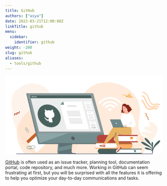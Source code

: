 ```yaml
---
title: GitHub
authors: ["asya"]
date: 2022-03-21T12:00:00Z
linkTitle: github
menu:
  sidebar:
    identifier: github
weight: -200
slug: github
aliases:
  - tools/github
---
```


![GitHub](/img/github/github.png)

[GitHub](https://github.com/) is often used as an issue tracker, planning tool, documentation portal, code repository, and much more. Working in GitHub can seem frustrating at first, but you will be surprised with all the features it is offering to help you optimize your day-to-day communications and tasks.
